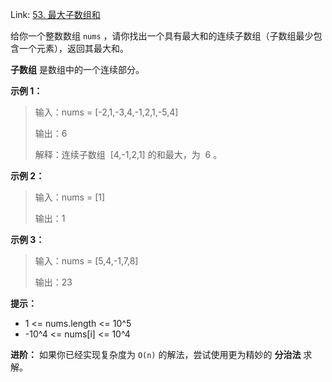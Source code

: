 Link: [53. 最大子数组和](https://leetcode.cn/problems/maximum-subarray)

给你一个整数数组 `nums` ，请你找出一个具有最大和的连续子数组（子数组最少包含一个元素），返回其最大和。

**子数组** 是数组中的一个连续部分。

**示例 1：**

> 输入：nums = [-2,1,-3,4,-1,2,1,-5,4]
>
> 输出：6
>
> 解释：连续子数组  [4,-1,2,1] 的和最大，为  6 。

**示例 2：**

> 输入：nums = [1]
>
> 输出：1

**示例 3：**

> 输入：nums = [5,4,-1,7,8]
>
> 输出：23

**提示：**

- 1 <= nums.length <= 10^5
- -10^4 <= nums[i] <= 10^4

**进阶：** 如果你已经实现复杂度为 `O(n)` 的解法，尝试使用更为精妙的 **分治法** 求解。
